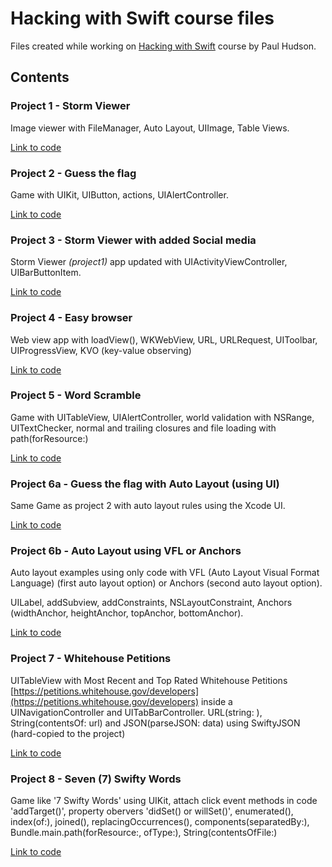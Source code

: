 # Hacking with Swift course files
Files created while working on [Hacking with Swift](https://www.hackingwithswift.com/read) course by Paul Hudson.

## Contents

### Project 1 - Storm Viewer

Image viewer with FileManager, Auto Layout, UIImage, Table Views.

[Link to code](project1-Storm-Viewer/project1-Storm-Viewer)

### Project 2 - Guess the flag

Game with UIKit, UIButton, actions, UIAlertController.

[Link to code](project2-Guess-the-flag/project2-Guess-the-flag)

### Project 3 - Storm Viewer with added Social media

Storm Viewer _(project1)_ app updated with UIActivityViewController, UIBarButtonItem.

[Link to code](project3-Storm-Viewer-with-social-media/project3-Storm-Viewer)

### Project 4 - Easy browser

Web view app with loadView(), WKWebView, URL, URLRequest, UIToolbar, UIProgressView, KVO (key-value observing)

[Link to code](project4-easy-browser/project4-easy-browser)

### Project 5 - Word Scramble

Game with UITableView, UIAlertController, world validation with NSRange, UITextChecker, normal and trailing closures and file loading with path(forResource:)

[Link to code](project5-world-scramble/project5-world-scramble)

### Project 6a - Guess the flag with Auto Layout (using UI)

Same Game as project 2 with auto layout rules using the Xcode UI.

[Link to code](project6a-Guess-the-flag/project6a-Guess-the-flag)

### Project 6b - Auto Layout using VFL or Anchors

Auto layout examples using only code with VFL (Auto Layout Visual Format Language) (first auto layout option) or Anchors (second auto layout option).

UILabel, addSubview, addConstraints, NSLayoutConstraint, Anchors (widthAnchor, heightAnchor, topAnchor, bottomAnchor).

[Link to code](project6b-auto-layout-in-code/project6b-auto-layout-in-code)

### Project 7 - Whitehouse Petitions

UITableView with Most Recent and Top Rated Whitehouse Petitions [https://petitions.whitehouse.gov/developers](https://petitions.whitehouse.gov/developers) inside a UINavigationController and UITabBarController. URL(string: ), String(contentsOf: url) and JSON(parseJSON: data) using SwiftyJSON (hard-copied to the project)

[Link to code](project7-whitehouse-petitions/project7-whitehouse-petitions)

### Project 8 - Seven (7) Swifty Words

Game like '7 Swifty Words' using UIKit, attach click event methods in code 'addTarget()', property obervers 'didSet() or willSet()', enumerated(), index(of:), joined(), replacingOccurrences(), components(separatedBy:), Bundle.main.path(forResource:, ofType:), String(contentsOfFile:)

[Link to code](project8-seven-swifty-words/project8-seven-swifty-words)